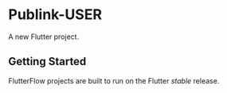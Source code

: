 # Publink-USER

A new Flutter project.

## Getting Started

FlutterFlow projects are built to run on the Flutter _stable_ release.
